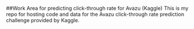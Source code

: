 ##Work Area for predicting click-through rate for Avazu (Kaggle)
This is my repo for hosting code and data for the Avazu click-through rate prediction challenge provided by Kaggle. 
